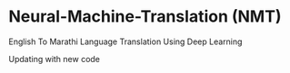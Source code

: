 # Neural-Machine-Translation (NMT)
English To Marathi Language Translation Using Deep Learning

Updating with new code
